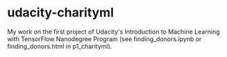 # udacity-charityml
My work on the first project of Udacity's Introduction to Machine Learning with TensorFlow Nanodegree Program (see finding_donors.ipynb or finding_donors.html in p1_charityml).
